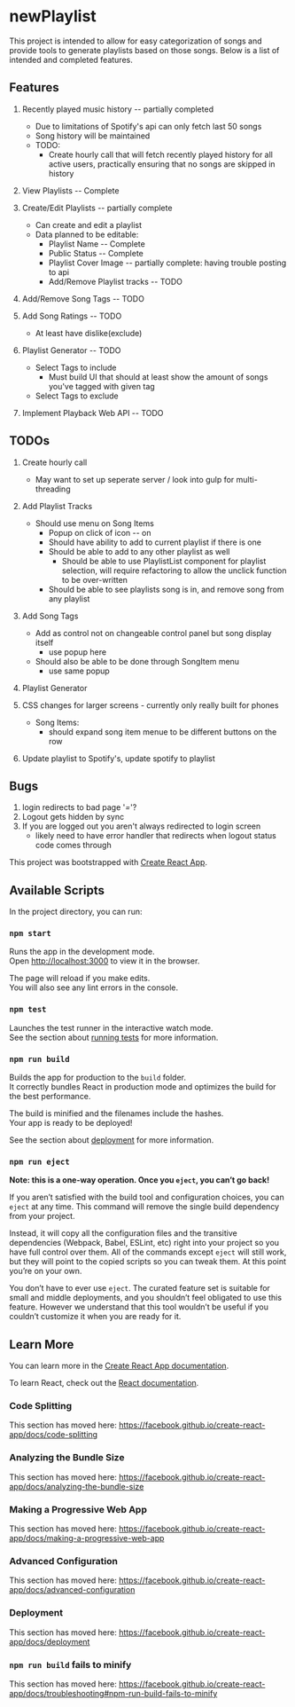 # newPlaylist

This project is intended to allow for easy categorization of songs and provide 
tools to generate playlists based on those songs. Below is a list of intended
and completed features.

## Features

1. Recently played music history -- partially completed
    - Due to limitations of Spotify's api can only fetch last 50 songs
    - Song history will be maintained
    - TODO: 
        * Create hourly call that will fetch recently played history for all
        active users, practically ensuring that no songs are skipped in history

2. View Playlists -- Complete

3. Create/Edit Playlists -- partially complete
    - Can create and edit a playlist
    - Data planned to be editable:
        - Playlist Name -- Complete
        - Public Status -- Complete
        - Playlist Cover Image -- partially complete: having trouble posting to api
        - Add/Remove Playlist tracks -- TODO


4. Add/Remove Song Tags -- TODO

5. Add Song Ratings -- TODO
    - At least have dislike(exclude)

6. Playlist Generator -- TODO
    - Select Tags to include
        - Must build UI that should at least show the amount of songs you've tagged with 
        given tag
    - Select Tags to exclude

7. Implement Playback Web API -- TODO


## TODOs

1. Create hourly call
    - May want to set up seperate server / look into gulp for multi-threading

2. Add Playlist Tracks
    - Should use menu on Song Items
        - Popup on click of icon -- on
        - Should have ability to add to current playlist if there is one
        - Should be able to add to any other playlist as well
            - Should be able to use PlaylistList component for playlist selection,
            will require refactoring to allow the unclick function to be over-written
        - Should be able to see playlists song is in, and remove song from any playlist

3. Add Song Tags
    - Add as control not on changeable control panel but song display itself
        * use popup here
    - Should also be able to be done through SongItem menu
        * use same popup


4. Playlist Generator
            
5. CSS changes for larger screens - currently only really built for phones
    - Song Items:
        * should expand song item menue to be different buttons on the row

6. Update playlist to Spotify's, update spotify to playlist


## Bugs

1. login redirects to bad page '_=_'?
2. Logout gets hidden by sync
3. If you are logged out you aren't always redirected to login screen
    - likely need to have error handler that redirects when logout status code comes through


This project was bootstrapped with [Create React App](https://github.com/facebook/create-react-app).

## Available Scripts

In the project directory, you can run:

### `npm start`

Runs the app in the development mode.<br>
Open [http://localhost:3000](http://localhost:3000) to view it in the browser.

The page will reload if you make edits.<br>
You will also see any lint errors in the console.

### `npm test`

Launches the test runner in the interactive watch mode.<br>
See the section about [running tests](https://facebook.github.io/create-react-app/docs/running-tests) for more information.

### `npm run build`

Builds the app for production to the `build` folder.<br>
It correctly bundles React in production mode and optimizes the build for the best performance.

The build is minified and the filenames include the hashes.<br>
Your app is ready to be deployed!

See the section about [deployment](https://facebook.github.io/create-react-app/docs/deployment) for more information.

### `npm run eject`

**Note: this is a one-way operation. Once you `eject`, you can’t go back!**

If you aren’t satisfied with the build tool and configuration choices, you can `eject` at any time. This command will remove the single build dependency from your project.

Instead, it will copy all the configuration files and the transitive dependencies (Webpack, Babel, ESLint, etc) right into your project so you have full control over them. All of the commands except `eject` will still work, but they will point to the copied scripts so you can tweak them. At this point you’re on your own.

You don’t have to ever use `eject`. The curated feature set is suitable for small and middle deployments, and you shouldn’t feel obligated to use this feature. However we understand that this tool wouldn’t be useful if you couldn’t customize it when you are ready for it.

## Learn More

You can learn more in the [Create React App documentation](https://facebook.github.io/create-react-app/docs/getting-started).

To learn React, check out the [React documentation](https://reactjs.org/).

### Code Splitting

This section has moved here: https://facebook.github.io/create-react-app/docs/code-splitting

### Analyzing the Bundle Size

This section has moved here: https://facebook.github.io/create-react-app/docs/analyzing-the-bundle-size

### Making a Progressive Web App

This section has moved here: https://facebook.github.io/create-react-app/docs/making-a-progressive-web-app

### Advanced Configuration

This section has moved here: https://facebook.github.io/create-react-app/docs/advanced-configuration

### Deployment

This section has moved here: https://facebook.github.io/create-react-app/docs/deployment

### `npm run build` fails to minify

This section has moved here: https://facebook.github.io/create-react-app/docs/troubleshooting#npm-run-build-fails-to-minify

